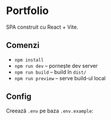 # Portfolio

SPA construit cu React + Vite.

## Comenzi
- `npm install`
- `npm run dev` – pornește dev server
- `npm run build` – build în `dist/`
- `npm run preview` – serve build-ul local

## Config
Creează `.env` pe baza `.env.example`:
